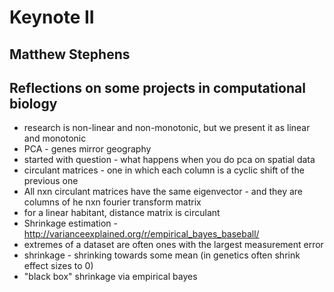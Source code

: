 # Keynote II
## Matthew Stephens
## Reflections on some projects in computational biology

* research is non-linear and non-monotonic, but we present it as linear and monotonic
* PCA - genes mirror geography
* started with question - what happens when you do pca on spatial data
* circulant matrices - one in which each column is a cyclic shift of the previous one
* All nxn circulant matrices have the same eigenvector - and they are columns of he nxn fourier transform matrix
* for a linear habitant, distance matrix is circulant
* Shrinkage estimation - http://varianceexplained.org/r/empirical_bayes_baseball/
* extremes of a dataset are often ones with the largest measurement error
* shrinkage - shrinking towards some mean (in genetics often shrink effect sizes to 0)
* "black box" shrinkage via empirical bayes

